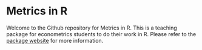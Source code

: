 
<!-- README.md is generated from README.Rmd. Please edit that file -->

# Metrics in R

Welcome to the Github repository for Metrics in R. This is a teaching
package for econometrics students to do their work in R. Please refer to
the [package website](https://nateybear.github.io/metrics-in-r) for more
information.
